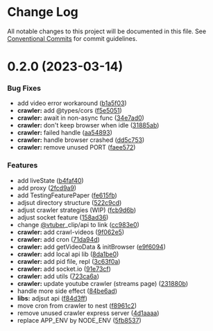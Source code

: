 # Change Log

All notable changes to this project will be documented in this file.
See [Conventional Commits](https://conventionalcommits.org) for commit guidelines.

# 0.2.0 (2023-03-14)


### Bug Fixes

* add video error workaround ([b1a5f03](https://github.com/tokileecy/BrowseClips/commit/b1a5f036ac0cfa234df7e16c775e9b2443fc5d45))
* **crawler:** add @types/cors ([f5e5051](https://github.com/tokileecy/BrowseClips/commit/f5e5051138649abeabe9ce1be84efbcccd7cce3a))
* **crawler:** await in non-async func ([34e7ad0](https://github.com/tokileecy/BrowseClips/commit/34e7ad092a8b66d4cbe0b0228bd81faed3cd14f7))
* **crawler:** don't keep browser when idle ([31885ab](https://github.com/tokileecy/BrowseClips/commit/31885ab16cf1c7f177d5210a30c219d38ac005b6))
* **crawler:** failed handle ([aa54893](https://github.com/tokileecy/BrowseClips/commit/aa54893fcd2063829a4218a3358d1cd820092815))
* **crawler:** handle browser crashed ([dd5c753](https://github.com/tokileecy/BrowseClips/commit/dd5c753c92ae2e321ba60ee1b32c5dd1decd4756))
* **crawler:** remove unused PORT ([faee572](https://github.com/tokileecy/BrowseClips/commit/faee572a731fe0de0000cdb407928fe6fc53b67c))


### Features

* add liveState ([b4faf40](https://github.com/tokileecy/BrowseClips/commit/b4faf40523dbd5537f1650f2d72791467576e96b))
* add proxy ([2fcd9a9](https://github.com/tokileecy/BrowseClips/commit/2fcd9a9e64d0308890ca179e8669d5ef61c9efed))
* add TestingFeaturePaper ([fe615fb](https://github.com/tokileecy/BrowseClips/commit/fe615fb6e5507b62b63ba7886f471d0ba062500b))
* adjsut directory structure ([522c9cd](https://github.com/tokileecy/BrowseClips/commit/522c9cd1819c693e1c97f2cccb25e73b0ff9cefc))
* adjust crawler strategies (WIP) ([fcb9d6b](https://github.com/tokileecy/BrowseClips/commit/fcb9d6ba4a1837131c8e4edb19de556945afedfe))
* adjust socket feature ([158ad36](https://github.com/tokileecy/BrowseClips/commit/158ad364904b4bc31be3ab6a6c993fcf95b33c5a))
* change [@vtuber](https://github.com/vtuber)_clip/api to link ([cc983e0](https://github.com/tokileecy/BrowseClips/commit/cc983e04c076af596868787b3033b5b5453205cc))
* **crawler:** add crawl-videos ([9f062e5](https://github.com/tokileecy/BrowseClips/commit/9f062e5f235b04293fd1143681f9945d765da9ef))
* **crawler:** add cron ([71da94d](https://github.com/tokileecy/BrowseClips/commit/71da94df2bc2372580b431674ce9d79382908aa1))
* **crawler:** add getVideoData & initBrowser ([e9f6094](https://github.com/tokileecy/BrowseClips/commit/e9f609481f64963d63592a86b85f2ebe69878775))
* **crawler:** add local api lib ([8da1be0](https://github.com/tokileecy/BrowseClips/commit/8da1be0692e6ae30af238aab8b3041dc50daabdc))
* **crawler:** add pid file, repl ([3c63f0a](https://github.com/tokileecy/BrowseClips/commit/3c63f0a4c7f6b596ac92c6b50231fcd9d1bfa557))
* **crawler:** add socket.io ([91e73cf](https://github.com/tokileecy/BrowseClips/commit/91e73cf3301e4875adea65b703b0646de6821d42))
* **crawler:** add utils ([723ca6a](https://github.com/tokileecy/BrowseClips/commit/723ca6ae745acae64b0ee7945809b6940dc5908a))
* **crawler:** update youtube crawler (streams page) ([231880b](https://github.com/tokileecy/BrowseClips/commit/231880b3f69478890397750fe227bfc0a2dd6662))
* handle more side effect ([84be6ad](https://github.com/tokileecy/BrowseClips/commit/84be6ad4953f1cfa0fbe67173983593ad46dc64e))
* **libs:** adjsut api ([f84d3ff](https://github.com/tokileecy/BrowseClips/commit/f84d3ff1e354202ee58f865f09f9b53b860c1f84))
* move cron from crawler to nest ([f8961c2](https://github.com/tokileecy/BrowseClips/commit/f8961c226e48df7430461c7d5131f0df3643c2df))
* remove unused crawler express server ([4d1aaaa](https://github.com/tokileecy/BrowseClips/commit/4d1aaaa1ec33d410618499d7497343f6f803935b))
* replace APP_ENV by NODE_ENV ([5fb8537](https://github.com/tokileecy/BrowseClips/commit/5fb8537ab901659afe06d348210e198abade5b4c))
